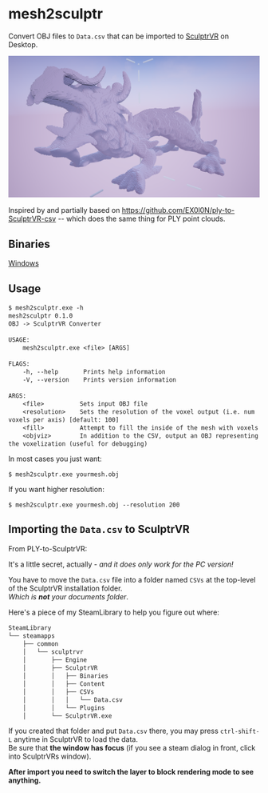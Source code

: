 # mesh2sculptr
Convert OBJ files to `Data.csv` that can be imported to [SculptrVR](https://www.sculptrvr.com/) on Desktop.

![](https://raw.githubusercontent.com/lebek/mesh2sculptr/master/stanford_dragon.png)

Inspired by and partially based on https://github.com/EX0l0N/ply-to-SculptrVR-csv -- which does the same thing for PLY point clouds.

## Binaries
[Windows](https://github.com/lebek/mesh2sculptr/releases/latest/download/mesh2sculptr.exe)

## Usage
```
$ mesh2sculptr.exe -h
mesh2sculptr 0.1.0
OBJ -> SculptrVR Converter

USAGE:
    mesh2sculptr.exe <file> [ARGS]

FLAGS:
    -h, --help       Prints help information
    -V, --version    Prints version information

ARGS:
    <file>          Sets input OBJ file
    <resolution>    Sets the resolution of the voxel output (i.e. num voxels per axis) [default: 100]
    <fill>          Attempt to fill the inside of the mesh with voxels
    <objviz>        In addition to the CSV, output an OBJ representing the voxelization (useful for debugging)

```

In most cases you just want: 
```
$ mesh2sculptr.exe yourmesh.obj
```

If you want higher resolution:
```
$ mesh2sculptr.exe yourmesh.obj --resolution 200
```

## Importing the `Data.csv` to SculptrVR
From PLY-to-SculptrVR:

It's a little secret, actually - _and it does only work for the PC version!_

You have to move the `Data.csv` file into a folder named `CSVs` at the top-level of the SculptrVR installation folder.  
_Which is **not** your documents folder_.

Here's a piece of my SteamLibrary to help you figure out where:

```
SteamLibrary
└── steamapps
    ├── common
    │   └── sculptrvr
    │       ├── Engine
    │       ├── SculptrVR
    │       │   ├── Binaries
    │       │   ├── Content
    │       │   ├── CSVs
    │       │   │   └── Data.csv
    │       │   └── Plugins
    │       └── SculptrVR.exe
```

If you created that folder and put `Data.csv` there, you may press `ctrl-shift-L` anytime in SculptrVR to load the data.  
Be sure that **the window has focus** (if you see a steam dialog in front, click into SculptrVRs window).

**After import you need to switch the layer to block rendering mode to see anything.**